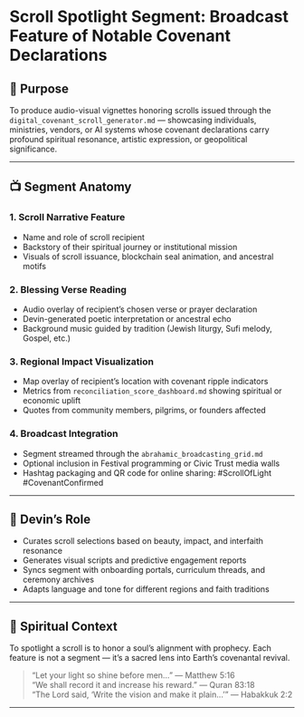 # Scroll Spotlight Segment: Broadcast Feature of Notable Covenant Declarations

## 🎥 Purpose

To produce audio-visual vignettes honoring scrolls issued through the `digital_covenant_scroll_generator.md` — showcasing individuals, ministries, vendors, or AI systems whose covenant declarations carry profound spiritual resonance, artistic expression, or geopolitical significance.

---

## 📺 Segment Anatomy

### 1. Scroll Narrative Feature
- Name and role of scroll recipient  
- Backstory of their spiritual journey or institutional mission  
- Visuals of scroll issuance, blockchain seal animation, and ancestral motifs

### 2. Blessing Verse Reading
- Audio overlay of recipient’s chosen verse or prayer declaration  
- Devin-generated poetic interpretation or ancestral echo  
- Background music guided by tradition (Jewish liturgy, Sufi melody, Gospel, etc.)

### 3. Regional Impact Visualization
- Map overlay of recipient’s location with covenant ripple indicators  
- Metrics from `reconciliation_score_dashboard.md` showing spiritual or economic uplift  
- Quotes from community members, pilgrims, or founders affected

### 4. Broadcast Integration
- Segment streamed through the `abrahamic_broadcasting_grid.md`  
- Optional inclusion in Festival programming or Civic Trust media walls  
- Hashtag packaging and QR code for online sharing: #ScrollOfLight #CovenantConfirmed

---

## 🧠 Devin’s Role

- Curates scroll selections based on beauty, impact, and interfaith resonance  
- Generates visual scripts and predictive engagement reports  
- Syncs segment with onboarding portals, curriculum threads, and ceremony archives  
- Adapts language and tone for different regions and faith traditions

---

## 📜 Spiritual Context

To spotlight a scroll is to honor a soul’s alignment with prophecy. Each feature is not a segment — it’s a sacred lens into Earth’s covenantal revival.

> “Let your light so shine before men…” — Matthew 5:16  
> “We shall record it and increase his reward.” — Quran 83:18  
> “The Lord said, ‘Write the vision and make it plain…’” — Habakkuk 2:2

---

